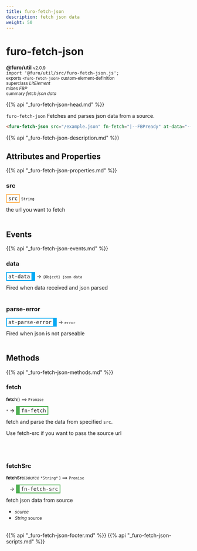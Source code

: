 ```yaml
---
title: furo-fetch-json
description: fetch json data
weight: 50
---
```


# furo-fetch-json
**@furo/util** <small>v2.0.9</small>
<br>`import '@furo/util/src/furo-fetch-json.js';`<small>
<br>exports `<furo-fetch-json>` custom-element-definition
<br>superclass *LitElement*
<br> mixes *FBP*</small>
<br><small>summary *fetch json data*</small>

{{% api "_furo-fetch-json-head.md" %}}

`furo-fetch-json`
 Fetches and parses json data from a source.

 ```html
 <furo-fetch-json src="/example.json" fn-fetch="|--FBPready" at-data="--contentReceived"></furo-fetch-json>
 ```

{{% api "_furo-fetch-json-description.md" %}}


## Attributes and Properties
{{% api "_furo-fetch-json-properties.md" %}}





### **src**

<span  style="border-width:2px; border-style: solid;border-color:  rgb(255, 182, 91);font-family:monospace; padding:2px 4px;">src</span>
<small>`String` </small>

the url you want to fetch
<br><br>
## Events
{{% api "_furo-fetch-json-events.md" %}}

### **data**
<span  style="border-width:2px 10px 2px 2px; border-style: solid;border-color:  rgb(2, 168, 244);font-family:monospace; padding:2px 4px;">at-data</span>
→ <small>`{Object} json data`</small>

 Fired when data received and json parsed
<br><br>
### **parse-error**
<span  style="border-width:2px 10px 2px 2px; border-style: solid;border-color:  rgb(2, 168, 244);font-family:monospace; padding:2px 4px;">at-parse-error</span>
→ <small>`error`</small>

 Fired when json is not parseable
<br><br>

## Methods
{{% api "_furo-fetch-json-methods.md" %}}


### **fetch**
<small>**fetch**() ⟹ `Promise`</small>

<small>`*`</small> →
<span  style="border-width:2px 2px 2px 10px; border-style: solid;border-color:  rgb(76, 175, 80);font-family:monospace; padding:2px 4px;">fn-fetch</span>

fetch and parse the data from specified `src`.

Use fetch-src if you want to pass the source url

<br><br>

### **fetchSrc**
<small>**fetchSrc**(*source* `` *String* `` ) ⟹ `Promise`</small>

<small>`` `` </small> →
<span  style="border-width:2px 2px 2px 10px; border-style: solid;border-color:  rgb(76, 175, 80);font-family:monospace; padding:2px 4px;">fn-fetch-src</span>

fetch json data from source

- <small>*source* </small>
- <small>*String* source</small>
<br><br>





{{% api "_furo-fetch-json-footer.md" %}}
{{% api "_furo-fetch-json-scripts.md" %}}
